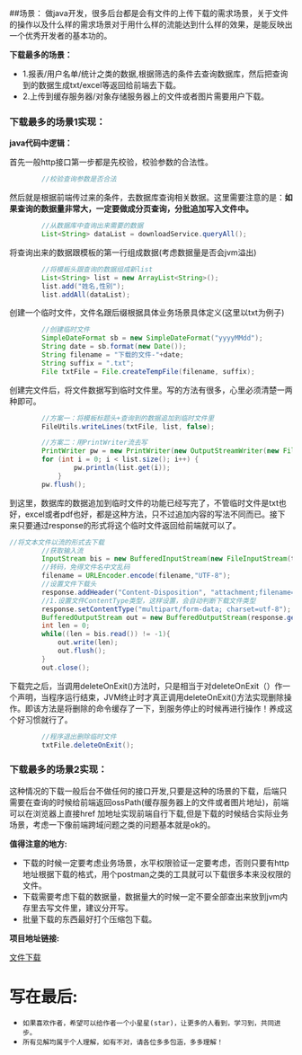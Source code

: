 ##场景：
做java开发，很多后台都是会有文件的上传下载的需求场景，关于文件的操作以及什么样的需求场景对于用什么样的流能达到什么样的效果，是能反映出一个优秀开发者的基本功的。

**下载最多的场景：**
- 1.报表/用户名单/统计之类的数据,根据筛选的条件去查询数据库，然后把查询到的数据生成txt/excel等返回给前端去下载。
- 2.上传到缓存服务器/对象存储服务器上的文件或者图片需要用户下载。

### 下载最多的场景1实现：

**java代码中逻辑：**

首先一般http接口第一步都是先校验，校验参数的合法性。
```java
        //校验查询参数是否合法
```

然后就是根据前端传过来的条件，去数据库查询相关数据。这里需要注意的是：**如果查询的数据量非常大，一定要做成分页查询，分批追加写入文件中。**
```java
        //从数据库中查询出来需要的数据
        List<String> dataList = downloadService.queryAll();
```
将查询出来的数据跟模板的第一行组成数据(考虑数据量是否会jvm溢出)
```java
        //将模板头跟查询的数据组成新list
        List<String> list = new ArrayList<String>();
        list.add("姓名,性别");
        list.addAll(dataList);
```
创建一个临时文件，文件名跟后缀根据具体业务场景具体定义(这里以txt为例子)
```java
        //创建临时文件
        SimpleDateFormat sb = new SimpleDateFormat("yyyyMMdd");
        String date = sb.format(new Date());
        String filename = "下载的文件-"+date;
        String suffix = ".txt";
        File txtFile = File.createTempFile(filename, suffix);
```
创建完文件后，将文件数据写到临时文件里。写的方法有很多，心里必须清楚一两种即可。
```java
        //方案一：将模板标题头+查询到的数据追加到临时文件里
        FileUtils.writeLines(txtFile, list, false);

        //方案二：用PrintWriter流去写
        PrintWriter pw = new PrintWriter(new OutputStreamWriter(new FileOutputStream(txtFile), "utf-8"));
        for (int i = 0; i < list.size(); i++) {
                pw.println(list.get(i));
            }
        pw.flush();
```
到这里，数据库的数据追加到临时文件的功能已经写完了，不管临时文件是txt也好，excel或者pdf也好，都是这种方法，只不过追加内容的写法不同而已。接下来只要通过response的形式将这个临时文件返回给前端就可以了。
```java
//将文本文件以流的形式去下载
        //获取输入流
        InputStream bis = new BufferedInputStream(new FileInputStream(txtFile));
        //转码，免得文件名中文乱码
        filename = URLEncoder.encode(filename,"UTF-8");
        //设置文件下载头
        response.addHeader("Content-Disposition", "attachment;filename=" + filename+suffix);
        //1.设置文件ContentType类型，这样设置，会自动判断下载文件类型
        response.setContentType("multipart/form-data; charset=utf-8");
        BufferedOutputStream out = new BufferedOutputStream(response.getOutputStream());
        int len = 0;
        while((len = bis.read()) != -1){
            out.write(len);
            out.flush();
        }
        out.close();
```
下载完之后，当调用deleteOnExit()方法时，只是相当于对deleteOnExit（）作一个声明，当程序运行结束，JVM终止时才真正调用deleteOnExit()方法实现删除操作。即该方法是将删除的命令缓存了一下，到服务停止的时候再进行操作！养成这个好习惯就行了。
```java
        //程序退出删除临时文件
        txtFile.deleteOnExit();
```
###  下载最多的场景2实现：
这种情况的下载一般后台不做任何的接口开发,只要是这种的场景的下载，后端只需要在查询的时候给前端返回ossPath(缓存服务器上的文件或者图片地址)，前端可以在浏览器上直接href
加地址实现前端自行下载,但是下载的时候结合实际业务场景，考虑一下像前端跨域问题之类的问题基本就是ok的。

**值得注意的地方:**
- 下载的时候一定要考虑业务场景，水平权限验证一定要考虑，否则只要有http地址根据下载的格式，用个postman之类的工具就可以下载很多本来没权限的文件。
- 下载需要考虑下载的数据量，数据量大的时候一定不要全部查出来放到jvm内存里去写文件里，建议分开写。
- 批量下载的东西最好打个压缩包下载。

**项目地址链接:**

 [文件下载](https://github.com/shitiantian/java/tree/master/src/main/java/com/deanshek/downloadFile)
 
# 写在最后:
- `如果喜欢作者，希望可以给作者一个小星星(star)，让更多的人看到，学习到，共同进步。`
- `所有见解均属于个人理解，如有不对，请各位多多包涵，多多理解！`
